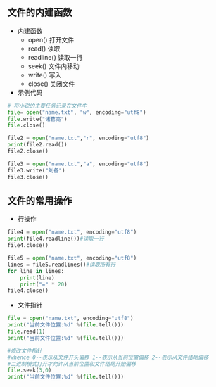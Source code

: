 ## 文件的内建函数
+ 内建函数
    + open() 打开文件
    + read() 读取
    + readline() 读取一行
    + seek() 文件内移动
    + write() 写入
    + close() 关闭文件
+ 示例代码

```python
# 将小说的主要任务记录在文件中
file= open("name.txt", "w", encoding="utf8")
file.write("诸葛亮")
file.close()

file2 = open("name.txt","r", encoding="utf8")
print(file2.read())
file2.close()

file3 = open("name.txt","a", encoding="utf8")
file3.write("刘备")
file3.close()
```



## 文件的常用操作

+ 行操作

```python
file4 = open("name.txt", encoding="utf8")
print(file4.readline())#读取一行
file4.close()

file5 = open("name.txt", encoding="utf8")
lines = file5.readlines()#读取所有行
for line in lines:
    print(line)
    print("=" * 20)
file4.close()
```

+ 文件指针

```python
file = open("name.txt", encoding="utf8")
print("当前文件位置:%d" %(file.tell()))
file.read(1)
print("当前文件位置:%d" %(file.tell()))

#修改文件指针
#whence 0--表示从文件开头偏移 1--表示从当前位置偏移 2--表示从文件结尾偏移
#二进制模式打开才允许从当前位置和文件结尾开始偏移
file.seek(3,0)
print("当前文件位置:%d" %(file.tell()))
```

